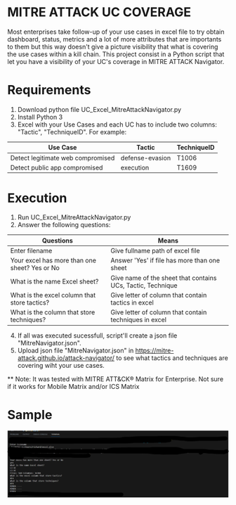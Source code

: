 # MITRE ATTACK UC COVERAGE

Most enterprises take follow-up of your use cases in excel file to try obtain dashboard, status, metrics and a lot of more attributes that are importants to them but this way doesn't give a picture visibility that what is covering the use cases within a kill chain. This project consist in a Python script that let you have a visibility of your UC's coverage in MITRE ATTACK Navigator.

# Requirements
1. Download python file UC_Excel_MitreAttackNavigator.py
2. Install Python 3
3. Excel with your Use Cases and each UC has to include two columns: "Tactic", "TechniqueID". For example:

|Use Case| Tactic        | TechniqueID |
|---| ------------- |-------------| 
|Detect legitimate web compromised| defense-evasion | T1006| 
|Detect public app compromised | execution | T1609| 

# Execution
1. Run UC_Excel_MitreAttackNavigator.py
2. Answer the following questions:

| Questions        | Means |
| ------------- |-------------| 
| Enter filename | Give fullname path of excel file | 
| Your excel has more than one sheet? Yes or No | Answer 'Yes' if file has more than one sheet | 
| What is the name Excel sheet? | Give name of the sheet that contains UCs, Tactic, Technique | 
| What is the excel column that store tactics? | Give letter of column that contain tactics in excel | 
| What is the column that store techniques? | Give letter of column that contain techniques in excel | 

4. If all was executed sucessfull, script'll create a json file "MitreNavigator.json".
5. Upload json file "MitreNavigator.json" in https://mitre-attack.github.io/attack-navigator/ to see what tactics and techniques are covering wiht your use cases.

** Note: It was tested with MITRE ATT&CK® Matrix for Enterprise. Not sure if it works for Mobile Matrix and/or ICS Matrix

# Sample

![Sample](/Screen_Sample.png?raw=true "Sample")
